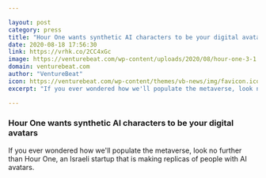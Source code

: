 ```yaml
---

layout: post
category: press
title: "Hour One wants synthetic AI characters to be your digital avatars"
date: 2020-08-18 17:56:30
link: https://vrhk.co/2CC4xGc
image: https://venturebeat.com/wp-content/uploads/2020/08/hour-one-3-1.jpg?w=1200&strip=all
domain: venturebeat.com
author: "VentureBeat"
icon: https://venturebeat.com/wp-content/themes/vb-news/img/favicon.ico
excerpt: "If you ever wondered how we'll populate the metaverse, look no further than Hour One, an Israeli startup that is making replicas of people with AI avatars."

---
```


### Hour One wants synthetic AI characters to be your digital avatars

If you ever wondered how we'll populate the metaverse, look no further than Hour One, an Israeli startup that is making replicas of people with AI avatars.